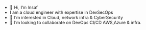 - 👋 Hi, I’m Insaf
- I am a cloud engineer with expertise in DevSecOps
- 👀 I’m interested in Cloud, network infra & CyberSecurity 
- 💞️ I’m looking to collaborate on DevOps CI/CD AWS,Azure & infra.

<!---
insaf_321/insaf_321 is a ✨ special ✨ repository because its `README.md` (this file) appears on your GitHub profile.
You can click the Preview link to take a look at your changes.
--->
